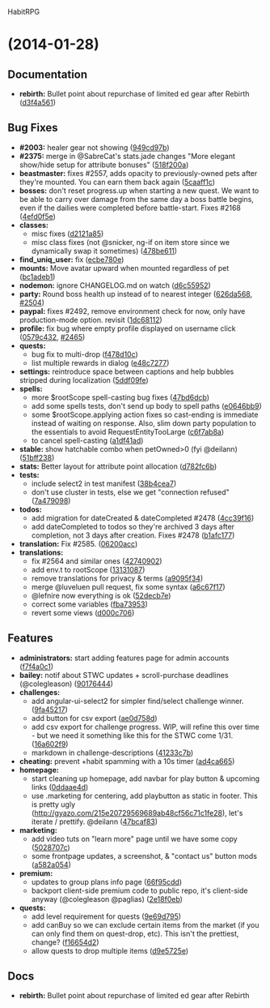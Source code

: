 <a name="">HabitRPG</a>
#  (2014-01-28)


## Documentation

- **rebirth:** Bullet point about repurchase of limited ed gear after Rebirth
  ([d3f4a561](https://github.com/habitrpg/habitrpg/commits/d3f4a561fdf137e5d8f406bae03be4fef1caff22))


## Bug Fixes

- **#2003:** healer gear not showing
  ([949cd97b](https://github.com/habitrpg/habitrpg/commits/949cd97b91b42e9450eba559bbfea17e239ab100))
- **#2375:** merge in @SabreCat's stats.jade changes "More elegant show/hide setup for attribute bonuses"
  ([518f200a](https://github.com/habitrpg/habitrpg/commits/518f200a8fc7373b44ed7d7b5f016d921b0746bd))
- **beastmaster:** fixes #2557, adds opacity to previously-owned pets after they're mounted. You can earn them back again
  ([5caaff1c](https://github.com/habitrpg/habitrpg/commits/5caaff1cea1a68fe572e7ddf4aac50248b13df5d))
- **bosses:** don't reset progress.up when starting a new quest. We want to be able to carry over damage from the same day a boss battle begins, even if the dailies were completed before battle-start. Fixes #2168
  ([4efd0f5e](https://github.com/habitrpg/habitrpg/commits/4efd0f5ed8708f2491dd483f93e3d7a268a6337d))
- **classes:**
  - misc fixes
  ([d2121a85](https://github.com/habitrpg/habitrpg/commits/d2121a858716cb5a532a53ee9c5a1adaa74a7f69))
  - misc class fixes (not @snicker, ng-if on item store since we dynamically swap it sometimes)
  ([478be611](https://github.com/habitrpg/habitrpg/commits/478be6111337cd200374f7f31b959725c6a0b945))
- **find_uniq_user:** fix
  ([ecbe780e](https://github.com/habitrpg/habitrpg/commits/ecbe780e70549b1470504efe052f238c89a9db14))
- **mounts:** Move avatar upward when mounted regardless of pet
  ([bc1adeb1](https://github.com/habitrpg/habitrpg/commits/bc1adeb1277103a5ca1f756e175ed68bbe837a2f))
- **nodemon:** ignore CHANGELOG.md on watch
  ([d6c55952](https://github.com/habitrpg/habitrpg/commits/d6c55952da8b49f36e9d8e4570d80931d081343d))
- **party:** Round boss health up instead of to nearest integer
  ([626da568](https://github.com/habitrpg/habitrpg/commits/626da5681f5ea95700f8ddf40587c7184926971c),
   [#2504](https://github.com/habitrpg/habitrpg/issues/2504))
- **paypal:** fixes #2492, remove environment check for now, only have production-mode option. revisit
  ([1dc68112](https://github.com/habitrpg/habitrpg/commits/1dc68112d131e4ebdec32ddff938eb6311d6565f))
- **profile:** fix bug where empty profile displayed on username click
  ([0579c432](https://github.com/habitrpg/habitrpg/commits/0579c432489c4a038e8c9f95ea3b285f5abc146f),
   [#2465](https://github.com/habitrpg/habitrpg/issues/2465))
- **quests:**
  - bug fix to multi-drop
  ([f478d10c](https://github.com/habitrpg/habitrpg/commits/f478d10c20f816cd104b3f0da814c189957f45f5))
  - list multiple rewards in dialog
  ([e48c7277](https://github.com/habitrpg/habitrpg/commits/e48c7277f8256cf827790aece51e897fe0439374))
- **settings:** reintroduce space between captions and help bubbles stripped during localization
  ([5ddf09fe](https://github.com/habitrpg/habitrpg/commits/5ddf09fe13c7f8d844c8c47be0fb8f8b2fd1df33))
- **spells:**
  - more $rootScope spell-casting bug fixes
  ([47bd6dcb](https://github.com/habitrpg/habitrpg/commits/47bd6dcb79778d90d6f3ddeb003c3d8e45433333))
  - add some spells tests, don't send up body to spell paths
  ([e0646bb9](https://github.com/habitrpg/habitrpg/commits/e0646bb98d44b6874b5259107c9be5fa34c58933))
  - some $rootScope.applying action fixes so cast-ending is immediate instead of waiting on response. Also, slim down party population to the essentials to avoid RequestEntityTooLarge
  ([c6f7ab8a](https://github.com/habitrpg/habitrpg/commits/c6f7ab8a5c6f4e382208a928b90ba5f4eba9cd37))
  - <ESC> to cancel spell-casting
  ([a1df41ad](https://github.com/habitrpg/habitrpg/commits/a1df41ad8165cd9eb6d2d5d59c7fe404edde716c))
- **stable:** show hatchable combo when petOwned>0 (fyi @deilann)
  ([51bff238](https://github.com/habitrpg/habitrpg/commits/51bff23885ca0080e7e71ff752daa0950ae923ae))
- **stats:** Better layout for attribute point allocation
  ([d782fc6b](https://github.com/habitrpg/habitrpg/commits/d782fc6b6a3cd7e90d327c93a5764626b2990c74))
- **tests:**
  - include select2 in test manifest
  ([38b4cea7](https://github.com/habitrpg/habitrpg/commits/38b4cea73299f51c4db7f6b2eb12533d219745f8))
  - don't use cluster in tests, else we get "connection refused"
  ([7a479098](https://github.com/habitrpg/habitrpg/commits/7a479098dc6535654e322c737d80813790967941))
- **todos:**
  - add migration for dateCreated & dateCompleted #2478
  ([4cc39f16](https://github.com/habitrpg/habitrpg/commits/4cc39f16a13f5fb9f0e3ddde7d274c0f224f4a0e))
  - add dateCompleted to todos so they're archived 3 days after completion, not 3 days after creation. Fixes #2478
  ([b1afc177](https://github.com/habitrpg/habitrpg/commits/b1afc177aa4bfc4cbd9b847e40431db91666d9c3))
- **translation:** Fix #2585.
  ([06200acc](https://github.com/habitrpg/habitrpg/commits/06200accada462c3234ab407cfb0f6b684e5effe))
- **translations:**
  - fix #2564 and similar ones
  ([42740902](https://github.com/habitrpg/habitrpg/commits/42740902055a3807532028a5dfb39eff905c104f))
  - add env.t to rootScope
  ([13131087](https://github.com/habitrpg/habitrpg/commits/13131087ff9563d2d174b2c978102f0dc2b87387))
  - remove translations for privacy & terms
  ([a9095f34](https://github.com/habitrpg/habitrpg/commits/a9095f346479336be13b2bf341666b908fa30b3d))
  - merge @luveluen pull request, fix some syntax
  ([a6c67f17](https://github.com/habitrpg/habitrpg/commits/a6c67f17815558f19895b8f67d29c40c14689f09))
  - @lefnire now everything is ok
  ([52decb7e](https://github.com/habitrpg/habitrpg/commits/52decb7edeefb4755ea832b0cf63eaeea5e93259))
  - correct some variables
  ([fba73953](https://github.com/habitrpg/habitrpg/commits/fba739535bc1b630d73eb469448e9c3706043efd))
  - revert some views
  ([d000c706](https://github.com/habitrpg/habitrpg/commits/d000c70679ae0e13d9bec749295e42cc8e299c95))


## Features

- **administrators:** start adding features page for admin accounts
  ([f7f4a0c1](https://github.com/habitrpg/habitrpg/commits/f7f4a0c166558ba7e5461732f7bb6d7bcac25f88))
- **bailey:** notif about STWC updates + scroll-purchase deadlines (@colegleason)
  ([90176444](https://github.com/habitrpg/habitrpg/commits/90176444e9c7a318040829e8b71d1493b5d58e9e))
- **challenges:**
  - add angular-ui-select2 for simpler find/select challenge winner.
  ([9fa45217](https://github.com/habitrpg/habitrpg/commits/9fa452173989889c48ed696a45cf4a1dc16294a4))
  - add button for csv export
  ([ae0d758d](https://github.com/habitrpg/habitrpg/commits/ae0d758d8fc751219a693fee7f3e3ebcfbd67590))
  - add csv export for challenge progress. WIP, will refine this over time - but we need it something like this for the STWC come 1/31.
  ([16a602f9](https://github.com/habitrpg/habitrpg/commits/16a602f94c3b7c99d49e42b47b4835b65a243690))
  - markdown in challenge-descriptions
  ([41233c7b](https://github.com/habitrpg/habitrpg/commits/41233c7b167905eeccfdff5589789e002ec23f97))
- **cheating:** prevent +habit spamming with a 10s timer
  ([ad4ca665](https://github.com/habitrpg/habitrpg/commits/ad4ca6655a3bdd870bb08173530372f81fdc9102))
- **homepage:**
  - start cleaning up homepage, add navbar for play button & upcoming links
  ([0ddaae4d](https://github.com/habitrpg/habitrpg/commits/0ddaae4d7525277e696a57d20234e49cd6fd1cbc))
  - use .marketing for centering, add playbutton as static in footer. This is pretty ugly (http://gyazo.com/215e20729569689ab48cf56c71c1fe28), let's iterate / prettify. @deilann
  ([47bcaf83](https://github.com/habitrpg/habitrpg/commits/47bcaf83e760dbb266ae7ff2f7299c2a1cdf3712))
- **marketing:**
  - add video tuts on "learn more" page until we have some copy
  ([5028707c](https://github.com/habitrpg/habitrpg/commits/5028707c7b174b5e050c7c1662155e781a6b415b))
  - some frontpage updates, a screenshot, & "contact us" button mods
  ([a582a054](https://github.com/habitrpg/habitrpg/commits/a582a0546d680d36a21c507deff725a6c38fdb28))
- **premium:**
  - updates to group plans info page
  ([66f95cdd](https://github.com/habitrpg/habitrpg/commits/66f95cdd4cfb698fddc765a77b66d29e31eb1361))
  - backport client-side premium code to public repo, it's client-side anyway (@colegleason @paglias)
  ([2e18f0eb](https://github.com/habitrpg/habitrpg/commits/2e18f0eb82f5efc77544d33d1db3fbb9cc583124))
- **quests:**
  - add level requirement for quests
  ([9e69d795](https://github.com/habitrpg/habitrpg/commits/9e69d7959f174955f44429a94f22ce40fc5f7861))
  - add canBuy so we can exclude certain items from the market (if you can only find them on quest-drop, etc). This isn't the prettiest, change?
  ([f16654d2](https://github.com/habitrpg/habitrpg/commits/f16654d2354dc86cc7c52e1cf0562f850cf203be))
  - allow quests to drop multiple items
  ([d9e5725e](https://github.com/habitrpg/habitrpg/commits/d9e5725ee13f7e9ad329fc548537d5265cf483ca))


## Docs

- **rebirth:** Bullet point about repurchase of limited ed gear after Rebirth

